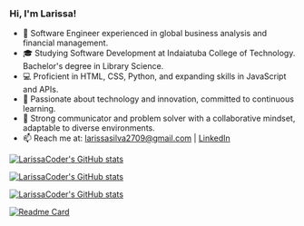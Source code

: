 ### Hi, I'm Larissa!

- 🚀 Software Engineer experienced in global business analysis and financial management.
- 🎓 Studying Software Development at Indaiatuba College of Technology. Bachelor's degree in Library Science.
- 💻 Proficient in HTML, CSS, Python, and expanding skills in JavaScript and APIs.
- 🌱 Passionate about technology and innovation, committed to continuous learning.
- 👥 Strong communicator and problem solver with a collaborative mindset, adaptable to diverse environments.
- 📫 Reach me at: [larissasilva2709@gmail.com](mailto:larissasilva2709@gmail.com) | [LinkedIn](https://www.linkedin.com/in/larissa-regina-da-silva)

[![LarissaCoder's GitHub stats](https://github-readme-stats.vercel.app/api?username=larissacoder&repo=github-readme-stats&cache_seconds=86400&theme=date_night)](https://github.com/LarissaCoder/LarissaCoder/github-readme-stats)

[![LarissaCoder's GitHub stats](https://github-readme-stats.vercel.app/api?username=larissacoder&repo=github-readme-stats&cache_seconds=86400&theme=omni)](https://github.com/LarissaCoder/LarissaCoder/github-readme-stats)

[![LarissaCoder's GitHub stats](https://github-readme-stats.vercel.app/api?username=larissacoder&repo=github-readme-stats&cache_seconds=86400&theme=neon)](https://github.com/LarissaCoder/LarissaCoder/github-readme-stats)

[![Readme Card](https://github-readme-stats.vercel.app/api/pin/?username=larissacoder&repo=github-readme-stats&cache_seconds=86400&theme=neon)](https://github.com/larissacoder/github-readme-stats)

